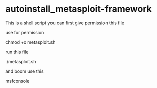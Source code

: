 # autoinstall_metasploit-framework

This is a shell script you can first give permission this file

use for permission

chmod +x metasploit.sh

run this file

./metasploit.sh

and boom use this

msfconsole
